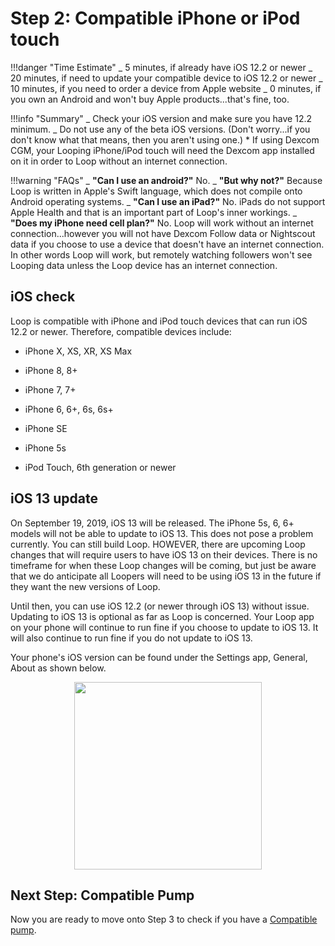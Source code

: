 # Step 2: Compatible iPhone or iPod touch

!!!danger "Time Estimate" _ 5 minutes, if already have iOS 12.2 or newer _ 20
minutes, if need to update your compatible device to iOS 12.2 or newer _ 10
minutes, if you need to order a device from Apple website _ 0 minutes, if you
own an Android and won't buy Apple products...that's fine, too.

!!!info "Summary" _ Check your iOS version and make sure you have 12.2 minimum.
_ Do not use any of the beta iOS versions. (Don't worry...if you don't know what
that means, then you aren't using one.) \* If using Dexcom CGM, your Looping
iPhone/iPod touch will need the Dexcom app installed on it in order to Loop
without an internet connection.

!!!warning "FAQs" _ **"Can I use an android?"** No. _ **"But why not?"** Because
Loop is written in Apple's Swift language, which does not compile onto Android
operating systems. _ **"Can I use an iPad?"** No. iPads do not support Apple
Health and that is an important part of Loop's inner workings. _ **"Does my
iPhone need cell plan?"** No. Loop will work without an internet
connection...however you will not have Dexcom Follow data or Nightscout data if
you choose to use a device that doesn't have an internet connection. In other
words Loop will work, but remotely watching followers won't see Looping data
unless the Loop device has an internet connection.

## iOS check

Loop is compatible with iPhone and iPod touch devices that can run iOS 12.2 or
newer. Therefore, compatible devices include:

- iPhone X, XS, XR, XS Max

- iPhone 8, 8+

- iPhone 7, 7+

- iPhone 6, 6+, 6s, 6s+

- iPhone SE

- iPhone 5s

- iPod Touch, 6th generation or newer

## iOS 13 update

On September 19, 2019, iOS 13 will be released. The iPhone 5s, 6, 6+ models will
not be able to update to iOS 13. This does not pose a problem currently. You can
still build Loop. HOWEVER, there are upcoming Loop changes that will require
users to have iOS 13 on their devices. There is no timeframe for when these Loop
changes will be coming, but just be aware that we do anticipate all Loopers will
need to be using iOS 13 in the future if they want the new versions of Loop.

Until then, you can use iOS 12.2 (or newer through iOS 13) without issue.
Updating to iOS 13 is optional as far as Loop is concerned. Your Loop app on
your phone will continue to run fine if you choose to update to iOS 13. It will
also continue to run fine if you do not update to iOS 13.

Your phone's iOS version can be found under the Settings app, General, About as
shown below.

<p align="center">
<img src="https://loopkit.github.io/loopdocs/build/img/ios.jpg" width="300">
</p>

## Next Step: Compatible Pump

Now you are ready to move onto Step 3 to check if you have a
[Compatible pump](https://loopkit.github.io/loopdocs/build/step3/).
